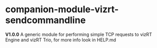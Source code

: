 # companion-module-vizrt-sendcommandline

**V1.0.0**
A generic module for performing simple TCP requests to vizRT Engine and vizRT Trio, for more info look in HELP.md
